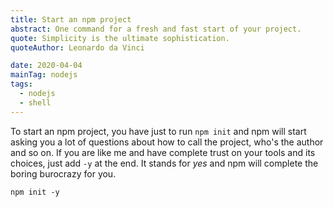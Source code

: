 ```yaml
---
title: Start an npm project
abstract: One command for a fresh and fast start of your project.
quote: Simplicity is the ultimate sophistication.
quoteAuthor: Leonardo da Vinci

date: 2020-04-04
mainTag: nodejs
tags:
  - nodejs
  - shell
---
```


To start an npm project, you have just to run `npm init` and npm will start asking you a lot of questions about how to call the project, who's the author and so on. If you are like me and have complete trust on your tools and its choices, just add `-y` at the end. It stands for _yes_ and npm will complete the boring burocrazy for you.

```shell
npm init -y
```
